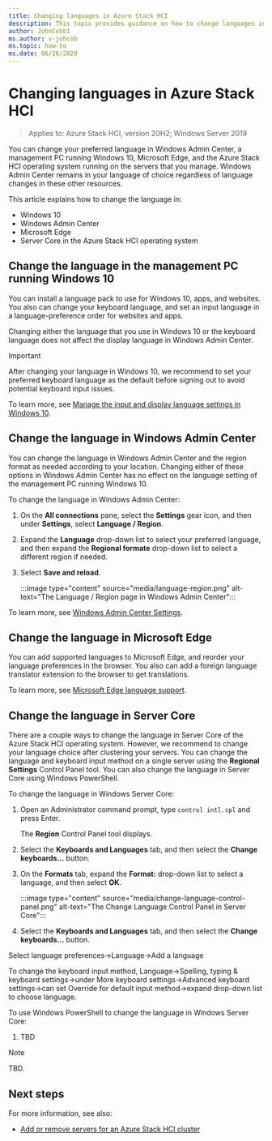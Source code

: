 ```yaml
---
title: Changing languages in Azure Stack HCI
description: This topic provides guidance on how to change languages in the Azure Stack HCI operating system, Windows 10, Windows Admin Center, and Microsoft Edge.
author: JohnCobb1
ms.author: v-johcob
ms.topic: how-to
ms.date: 06/26/2020
---
```


# Changing languages in Azure Stack HCI

>Applies to: Azure Stack HCI, version 20H2; Windows Server 2019

You can change your preferred language in Windows Admin Center, a management PC running Windows 10, Microsoft Edge, and the Azure Stack HCI operating system running on the servers that you manage. Windows Admin Center remains in your language of choice regardless of language changes in these other resources.

This article explains how to change the language in:

- Windows 10
- Windows Admin Center
- Microsoft Edge
- Server Core in the Azure Stack HCI operating system

## Change the language in the management PC running Windows 10
You can install a language pack to use for Windows 10, apps, and websites. You also can change your keyboard language, and set an input language in a language-preference order for websites and apps.

Changing either the language that you use in Windows 10 or the keyboard language does not affect the display language in Windows Admin Center.

   >[!IMPORTANT]
   > After changing your language in Windows 10, we recommend to set your preferred keyboard language as the default before signing out to avoid potential keyboard input issues.

To learn more, see [Manage the input and display language settings in Windows 10](https://support.microsoft.com/help/4496404/windows-10-manage-the-input-and-display-language).

## Change the language in Windows Admin Center
You can change the language in Windows Admin Center and the region format as needed according to your location. Changing either of these options in Windows Admin Center has no effect on the language setting of the management PC running Windows 10.

To change the language in Windows Admin Center:
1. On the **All connections** pane, select the **Settings** gear icon, and then under **Settings**, select **Language / Region**.
1. Expand the **Language** drop-down list to select your preferred language, and then expand the **Regional formate** drop-down list to select a different region if needed.
1. Select **Save and reload**.

    :::image type="content" source="media/language-region.png" alt-text="The Language / Region page in Windows Admin Center":::

To learn more, see [Windows Admin Center Settings](https://docs.microsoft.com/windows-server/manage/windows-admin-center/configure/settings).

## Change the language in Microsoft Edge
You can add supported languages to Microsoft Edge, and reorder your language preferences in the browser. You also can add a foreign language translator extension to the browser to get translations.

To learn more, see [Microsoft Edge language support](https://docs.microsoft.com/deployedge/microsoft-edge-supported-languages).

## Change the language in Server Core
There are a couple ways to change the language in Server Core of the Azure Stack HCI operating system. However, we recommend to change your language choice after clustering your servers. You can change the language and keyboard input method on a single server using the **Regional Settings** Control Panel tool. You can also change the language in Server Core using Windows PowerShell.

<!---Point to Dan's cluster creation topic using To learn more prompt here?.--->

To change the language in Windows Server Core:
1. Open an Administrator command prompt, type `control intl.cpl` and press Enter.

    The **Region** Control Panel tool displays.

1. Select the **Keyboards and Languages** tab, and then select the **Change keyboards...** button.
1. On the **Formats** tab, expand the **Format:** drop-down list to select a language, and then select **OK**.

    :::image type="content" source="media/change-language-control-panel.png" alt-text="The Change Language Control Panel in Server Core":::


1. Select the **Keyboards and Languages** tab, and then select the **Change keyboards...** button.


Select language preferences->Language->Add a language

To change the keyboard input method, Language->Spelling, typing & keyboard settings->under More keyboard settings->Advanced keyboard settings->can set Override for default input method->expand drop-down list to choose language.


To use Windows PowerShell to change the language in Windows Server Core:
1. TBD 


<!---Example note format.--->
   >[!NOTE]
   > TBD.

## Next steps
For more information, see also:

<!---Confirm ToC location; currently from here to:--->

- [Add or remove servers for an Azure Stack HCI cluster](https://docs.microsoft.com/azure-stack/hci/manage/add-cluster)
